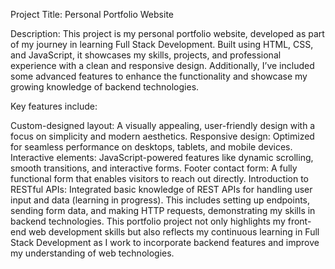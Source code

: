 Project Title: Personal Portfolio Website

Description:
This project is my personal portfolio website, developed as part of my journey in learning Full Stack Development. Built using HTML, CSS, and JavaScript, it showcases my skills, projects, and professional experience with a clean and responsive design. Additionally, I’ve included some advanced features to enhance the functionality and showcase my growing knowledge of backend technologies.

Key features include:

Custom-designed layout: A visually appealing, user-friendly design with a focus on simplicity and modern aesthetics.
Responsive design: Optimized for seamless performance on desktops, tablets, and mobile devices.
Interactive elements: JavaScript-powered features like dynamic scrolling, smooth transitions, and interactive forms.
Footer contact form: A fully functional form that enables visitors to reach out directly.
Introduction to RESTful APIs: Integrated basic knowledge of REST APIs for handling user input and data (learning in progress). This includes setting up endpoints, sending form data, and making HTTP requests, demonstrating my skills in backend technologies.
This portfolio project not only highlights my front-end web development skills but also reflects my continuous learning in Full Stack Development as I work to incorporate backend features and improve my understanding of web technologies.
